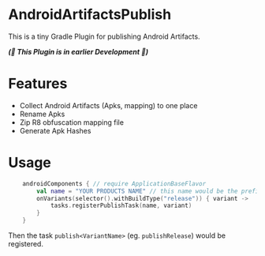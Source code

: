 # AndroidArtifactsPublish

This is a tiny Gradle Plugin for publishing Android Artifacts.

_**(🚧 This Plugin is in earlier Development 🚧)**_

# Features

- Collect Android Artifacts (Apks, mapping) to one place
- Rename Apks
- Zip R8 obfuscation mapping file
- Generate Apk Hashes



# Usage

```kotlin
    androidComponents { // require ApplicationBaseFlavor
        val name = "YOUR PRODUCTS NAME" // this name would be the prefix of collected files
        onVariants(selector().withBuildType("release")) { variant ->
            tasks.registerPublishTask(name, variant)
        }
    }
```

Then the task `publish<VariantName>` (eg. `publishRelease`) would be registered.